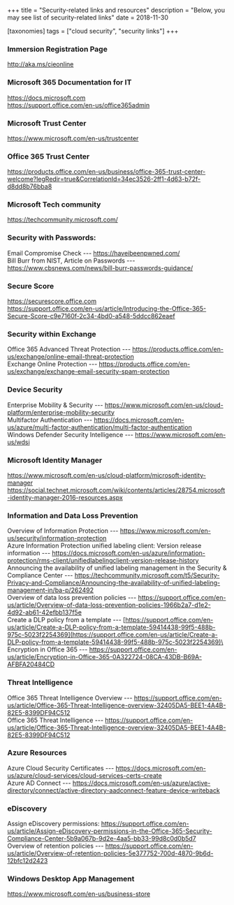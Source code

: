 +++
title = "Security-related links and resources"
description = "Below, you may see list of security-related links"
date = 2018-11-30

[taxonomies]
tags = ["cloud security", "security links"]
+++

### Immersion Registration Page

<http://aka.ms/cieonline>

### Microsoft 365 Documentation for IT

<https://docs.microsoft.com>\
<https://support.office.com/en-us/office365admin>

### Microsoft Trust Center

<https://www.microsoft.com/en-us/trustcenter>

### Office 365 Trust Center

<https://products.office.com/en-us/business/office-365-trust-center-welcome?legRedir=true&CorrelationId=34ec3526-2ff1-4d63-b72f-d8dd8b76bba8>

### Microsoft Tech community

<https://techcommunity.microsoft.com/>

### Security with Passwords:

Email Compromise Check --- <https://haveibeenpwned.com/>\
Bill Burr from NIST, Article on Passwords ---
<https://www.cbsnews.com/news/bill-burr-passwords-guidance/>

### Secure Score

<https://securescore.office.com>\
<https://support.office.com/en-us/article/Introducing-the-Office-365-Secure-Score-c9e7160f-2c34-4bd0-a548-5ddcc862eaef>

### Security within Exchange

Office 365 Advanced Threat Protection ---
<https://products.office.com/en-us/exchange/online-email-threat-protection>\
Exchange Online Protection ---
<https://products.office.com/en-us/exchange/exchange-email-security-spam-protection>

### Device Security

Enterprise Mobility & Security ---
<https://www.microsoft.com/en-us/cloud-platform/enterprise-mobility-security>\
Multifactor Authentication ---
<https://docs.microsoft.com/en-us/azure/multi-factor-authentication/multi-factor-authentication>\
Windows Defender Security Intelligence ---
<https://www.microsoft.com/en-us/wdsi>

### Microsoft Identity Manager

<https://www.microsoft.com/en-us/cloud-platform/microsoft-identity-manager>\
<https://social.technet.microsoft.com/wiki/contents/articles/28754.microsoft-identity-manager-2016-resources.aspx>

### Information and Data Loss Prevention

Overview of Information Protection ---
<https://www.microsoft.com/en-us/security/information-protection>\
Azure Information Protection unified labeling client: Version release
information ---
<https://docs.microsoft.com/en-us/azure/information-protection/rms-client/unifiedlabelingclient-version-release-history>\
Announcing the availability of unified labeling management in the
Security & Compliance Center ---
<https://techcommunity.microsoft.com/t5/Security-Privacy-and-Compliance/Announcing-the-availability-of-unified-labeling-management-in/ba-p/262492>\
Overview of data loss prevention policies ---
<https://support.office.com/en-us/article/Overview-of-data-loss-prevention-policies-1966b2a7-d1e2-4d92-ab61-42efbb137f5e>\
Create a DLP policy from a template ---
[https://support.office.com/en-us/article/Create-a-DLP-policy-from-a-template-59414438-99f5-488b-975c-5023f2254369](https://support.office.com/en-us/article/Create-a-DLP-policy-from-a-template-59414438-99f5-488b-975c-5023f2254369)\
Encryption in Office 365 ---
<https://support.office.com/en-us/article/Encryption-in-Office-365-0A322724-08CA-43DB-B69A-AFBFA20484CD>

### Threat Intelligence

Office 365 Threat Intelligence Overview ---
<https://support.office.com/en-us/article/Office-365-Threat-Intelligence-overview-32405DA5-BEE1-4A4B-82E5-8399DF94C512>\
Office 365 Threat Intelligence ---
<https://support.office.com/en-us/article/Office-365-Threat-Intelligence-overview-32405DA5-BEE1-4A4B-82E5-8399DF94C512>

### Azure Resources

Azure Cloud Security Certificates ---
<https://docs.microsoft.com/en-us/azure/cloud-services/cloud-services-certs-create>\
Azure AD Connect ---
<https://docs.microsoft.com/en-us/azure/active-directory/connect/active-directory-aadconnect-feature-device-writeback>

### eDiscovery

Assign eDiscovery permissions:
<https://support.office.com/en-us/article/Assign-eDiscovery-permissions-in-the-Office-365-Security-Compliance-Center-5b9a067b-9d2e-4aa5-bb33-99d8c0d0b5d7>\
Overview of retention policies ---
<https://support.office.com/en-us/article/Overview-of-retention-policies-5e377752-700d-4870-9b6d-12bfc12d2423>

### Windows Desktop App Management

<https://www.microsoft.com/en-us/business-store>